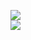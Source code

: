 [![](https://img.shields.io/badge/Made%20With-Github%20Spray-lightgrey.svg?style=for-the-badge&logo=github)](https://github.com/Annihil/github-spray#10305)  
[![](https://i.imgur.com/2DrTn0Z.gif)](https://github.com/Annihil/github-spray)